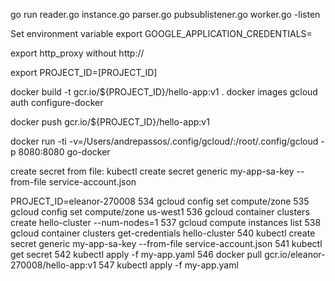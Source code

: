 go run reader.go instance.go parser.go pubsublistener.go worker.go -listen

Set environment variable
export GOOGLE_APPLICATION_CREDENTIALS=

export http_proxy without http://


export PROJECT_ID=[PROJECT_ID]

docker build -t gcr.io/${PROJECT_ID}/hello-app:v1 .
docker images
gcloud auth configure-docker

docker push gcr.io/${PROJECT_ID}/hello-app:v1

docker run -ti -v=/Users/andrepassos/.config/gcloud/:/root/.config/gcloud -p 8080:8080 go-docker

create secret from file:
kubectl create secret generic my-app-sa-key --from-file service-account.json

  PROJECT_ID=eleanor-270008
  534  gcloud config set compute/zone 
  535  gcloud config set compute/zone us-west1
  536  gcloud container clusters create hello-cluster --num-nodes=1
  537  gcloud compute instances list
  538  gcloud container clusters get-credentials hello-cluster
  540  kubectl create secret generic my-app-sa-key --from-file service-account.json
  541  kubectl get secret
  542  kubectl apply -f my-app.yaml 
  546  docker pull gcr.io/eleanor-270008/hello-app:v1
  547  kubectl apply -f my-app.yaml 